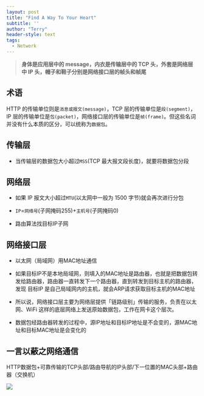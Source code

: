 ```yaml
---
layout: post
title: "Find A Way To Your Heart"
subtitle: ''
author: "Terry"
header-style: text
tags:
  - Network
---
```


>  **身体是应用层中的 message，内衣是传输层中的 TCP 头，外套是网络层中 IP 头，帽子和鞋子分别是网络接口层的帧头和帧尾**

## 术语
HTTP 的传输单位则是`消息或报文(message)`，TCP 层的传输单位是`段(segment)`，IP 层的传输单位是`包(packet)`，网络接口层的传输单位是`帧(frame)`。但这些名词并没有什么本质的区分，可以统称为`数据包`。

## 传输层
- 当传输层的数据包大小超过`MSS`(TCP 最大报文段长度)，就要将数据包分段

## 网络层
- 如果 IP 报文大小超过`MTU`(以太网中一般为 1500 字节)就会再次进行分包

- `IP`=`网络号`(子网掩码255)+`主机号`(子网掩码0)

- 路由算法找目标IP子网

## 网络接口层 
- 以太网（局域网）用MAC地址通信

- 如果目标IP不是本地局域网，则填入的MAC地址是路由器，也就是把数据包转发给路由器，路由器一直转发下一个路由器，直到转发到目标主机的路由器，发现 目标IP 是自己局域网内的主机，就会ARP请求获取目标主机的MAC地址

- 所以说，网络接口层主要为网络层提供「链路级别」传输的服务，负责在以太网、WiFi 这样的底层网络上发送原始数据包，工作在网卡这个层次。

- 数据包经路由器转发的过程中，源IP地址和目标IP地址是不会变的，源MAC地址和目标MAC地址是会变化的


## 一言以蔽之网络通信
HTTP数据包+可靠传输的TCP头部/路由导航的IP头部/下一位置的MAC头部+路由器（交换机）

![](https://cdn.xiaolincoding.com/gh/xiaolincoder/ImageHost/%E8%AE%A1%E7%AE%97%E6%9C%BA%E7%BD%91%E7%BB%9C/%E9%94%AE%E5%85%A5%E7%BD%91%E5%9D%80%E8%BF%87%E7%A8%8B/21.jpg)
